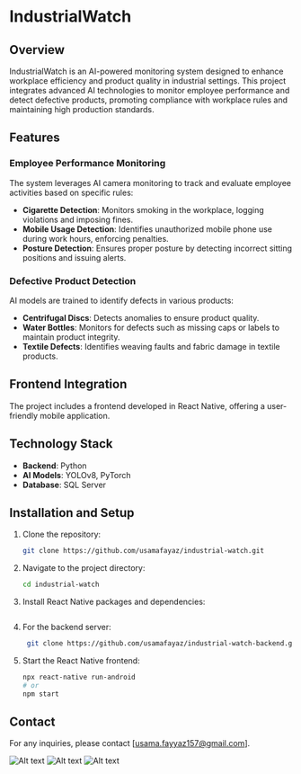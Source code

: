 # IndustrialWatch

## Overview

IndustrialWatch is an AI-powered monitoring system designed to enhance workplace efficiency and product quality in industrial settings. This project integrates advanced AI technologies to monitor employee performance and detect defective products, promoting compliance with workplace rules and maintaining high production standards.

## Features

### Employee Performance Monitoring

The system leverages AI camera monitoring to track and evaluate employee activities based on specific rules:

- **Cigarette Detection**: Monitors smoking in the workplace, logging violations and imposing fines.
- **Mobile Usage Detection**: Identifies unauthorized mobile phone use during work hours, enforcing penalties.
- **Posture Detection**: Ensures proper posture by detecting incorrect sitting positions and issuing alerts.

### Defective Product Detection

AI models are trained to identify defects in various products:

- **Centrifugal Discs**: Detects anomalies to ensure product quality.
- **Water Bottles**: Monitors for defects such as missing caps or labels to maintain product integrity.
- **Textile Defects**: Identifies weaving faults and fabric damage in textile products.

## Frontend Integration

The project includes a frontend developed in React Native, offering a user-friendly mobile application.

## Technology Stack

- **Backend**: Python
- **AI Models**: YOLOv8, PyTorch
- **Database**: SQL Server

## Installation and Setup

1. Clone the repository:

   ```bash
   git clone https://github.com/usamafayaz/industrial-watch.git
   ```

2. Navigate to the project directory:

   ```bash
   cd industrial-watch
   ```

3. Install React Native packages and dependencies:

   ```npm install

   ```

4. For the backend server:

   ```bash
    git clone https://github.com/usamafayaz/industrial-watch-backend.git
   ```

5. Start the React Native frontend:
   ```bash
   npx react-native run-android
   # or
   npm start
   ```

## Contact

For any inquiries, please contact [usama.fayyaz157@gmail.com].

![Alt text](./images/Slide_1.png)
![Alt text](./images/Slide_2.png)
![Alt text](./images/Slide_3.png)
